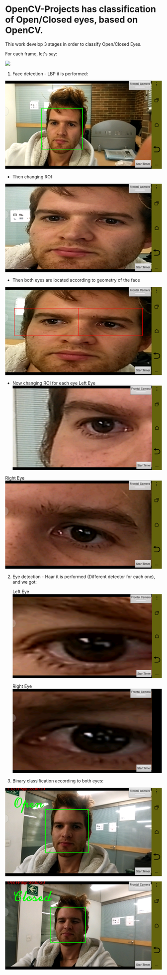 # OpenCV-Projects has classification of Open/Closed eyes, based on OpenCV.

This work develop 3 stages in order to classify Open/Closed Eyes.

For each frame, let's say:

![](ScreeShots/org.png)

1. Face detection - LBP it is performed:

![](ScreenShots/face.png)

- Then changing ROI

![](ScreenShots/face_cropped.png)

- Then both eyes are located according to geometry of the face

![](ScreenShots/Eyes_Geometry.png)


- Now changing ROI for each eye
Left Eye
![](ScreenShots/Left_Eye.png)

Right Eye
![](ScreenShots/Right_Eye.png)

2. Eye detection - Haar it is performed (Different detector for each one), and we got:

    Left Eye
![](ScreenShots/Left_Eye_Haar.png)

    Right Eye
![](ScreenShots/Right_Eye_Haar.png)

3. Binary classification according to both eyes:

![](ScreenShots/open.png)

![](ScreenShots/closed.png)
